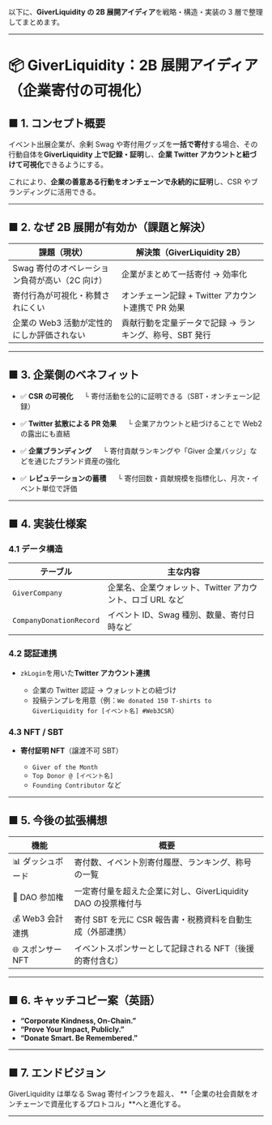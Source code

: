以下に、**GiverLiquidity の 2B 展開アイディア**を戦略・構造・実装の 3 層で整理してまとめます。

---

# 📦 **GiverLiquidity：2B 展開アイディア（企業寄付の可視化）**

## ■ 1. コンセプト概要

イベント出展企業が、余剰 Swag や寄付用グッズを**一括で寄付**する場合、その行動自体を**GiverLiquidity 上で記録・証明**し、**企業 Twitter アカウントと紐づけて可視化**できるようにする。

これにより、**企業の善意ある行動をオンチェーンで永続的に証明**し、CSR やブランディングに活用できる。

---

## ■ 2. なぜ 2B 展開が有効か（課題と解決）

| 課題（現状）                                   | 解決策（GiverLiquidity 2B）                             |
| ---------------------------------------------- | ------------------------------------------------------- |
| Swag 寄付のオペレーション負荷が高い（2C 向け） | 企業がまとめて一括寄付 → 効率化                         |
| 寄付行為が可視化・称賛されにくい               | オンチェーン記録 + Twitter アカウント連携で PR 効果     |
| 企業の Web3 活動が定性的にしか評価されない     | 貢献行動を定量データで記録 → ランキング、称号、SBT 発行 |

---

## ■ 3. 企業側のベネフィット

- ✅ **CSR の可視化**
  　 └ 寄付活動を公的に証明できる（SBT・オンチェーン記録）

- ✅ **Twitter 拡散による PR 効果**
  　 └ 企業アカウントと紐づけることで Web2 の露出にも直結

- ✅ **企業ブランディング**
  　 └ 寄付貢献ランキングや「Giver 企業バッジ」などを通じたブランド資産の強化

- ✅ **レピュテーションの蓄積**
  　 └ 寄付回数・貢献規模を指標化し、月次・イベント単位で評価

---

## ■ 4. 実装仕様案

### 4.1 データ構造

| テーブル                | 主な内容                                                  |
| ----------------------- | --------------------------------------------------------- |
| `GiverCompany`          | 企業名、企業ウォレット、Twitter アカウント、ロゴ URL など |
| `CompanyDonationRecord` | イベント ID、Swag 種別、数量、寄付日時など                |

### 4.2 認証連携

- `zkLogin`を用いた**Twitter アカウント連携**

  - 企業の Twitter 認証 → ウォレットとの紐づけ
  - 投稿テンプレを用意（例：`We donated 150 T-shirts to GiverLiquidity for [イベント名] #Web3CSR`）

### 4.3 NFT / SBT

- **寄付証明 NFT**（譲渡不可 SBT）

  - `Giver of the Month`
  - `Top Donor @ [イベント名]`
  - `Founding Contributor` など

---

## ■ 5. 今後の拡張構想

| 機能              | 概要                                                          |
| ----------------- | ------------------------------------------------------------- |
| 📊 ダッシュボード | 寄付数、イベント別寄付履歴、ランキング、称号の一覧            |
| 🤝 DAO 参加権     | 一定寄付量を超えた企業に対し、GiverLiquidity DAO の投票権付与 |
| 💰 Web3 会計連携  | 寄付 SBT を元に CSR 報告書・税務資料を自動生成（外部連携）    |
| 🌐 スポンサー NFT | イベントスポンサーとして記録される NFT（後援的寄付含む）      |

---

## ■ 6. キャッチコピー案（英語）

- **“Corporate Kindness, On-Chain.”**
- **“Prove Your Impact, Publicly.”**
- **“Donate Smart. Be Remembered.”**

---

## ■ 7. エンドビジョン

GiverLiquidity は単なる Swag 寄付インフラを超え、
\*\*「企業の社会貢献をオンチェーンで資産化するプロトコル」\*\*へと進化する。

---
